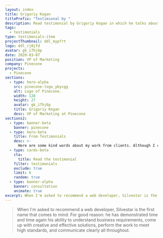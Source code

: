 ```yaml
---
layout: index
title: Grigoriy Kogan
titlePrefix: "Testimional by "
description: Read testimonial by Grigoriy Kogan in which he talks about his positive experience in working with Silvestar Bistrović.
tags:
  - testimonials
type: testimonials-item
projectThumbnail: ddl_mypfrt
logo: ddl_rj0jfd
avatar: gk_i7hj6p
date: 2020-03-07
position: VP of Marketing
company: Pinecone
projects:
  - Pinecone
sections:
  - type: hero-alpha
    src: pinecone-logo_ybycgg
    alt: Logo of Pinecone.
    width: 128
    height: 27
    avatar: gk_i7hj6p
    title: Grigoriy Kogan
    desc: VP of Marketing at Pinecone
sections2:
  - type: banner-beta
    banner: pinecone
  - type: hero-beta
    title: From Testimonials
    desc: >-
      Here are some kind words about my work from clients. Although I collaborated with clients from more than 10 countries, most of them came from **The United States** and **Germany**.
  - type: cards-beta
    cta:
      title: Read the testimonial
    filter: testimonials
    exclude: true
    limit: 6
    random: true
  - type: banner-alpha
    banner: consultation
    animate: true
excerpt: When I'm asked to recommend a web developer, Silvestar is the first name that comes to mind...
---
```


> When I'm asked to recommend a web developer, Silvestar is the first name that comes to mind. For good reason: he has demonstrated time and time again his ability to understand business requirements, come up with creative and effective solutions, perform the work to meet high standards, and communicate clearly all throughout.
